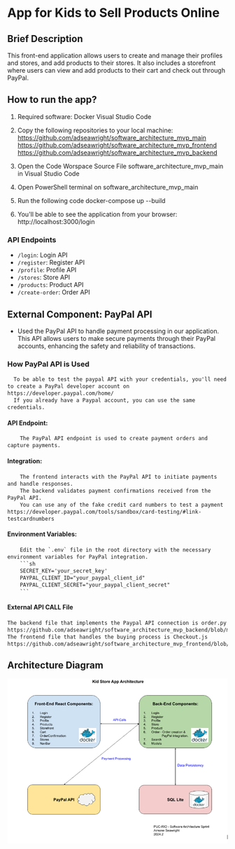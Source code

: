 # App for Kids to Sell Products Online

## Brief Description
This front-end application allows users to create and manage their profiles and stores, and add products to their stores. It also includes a storefront where users can view and add products to their cart and check out through PayPal.
 
## How to run the app?

1. Required software:
   Docker
   Visual Studio Code

2. Copy the following repositories to your local machine:
   https://github.com/adseawright/software_architecture_mvp_main
   https://github.com/adseawright/software_architecture_mvp_frontend
   https://github.com/adseawright/software_architecture_mvp_backend

3. Open the Code Worspace Source File software_architecture_mvp_main in Visual Studio Code
   
4. Open PowerShell terminal on software_architecture_mvp_main
   
5. Run the following code docker-compose up --build
   
6. You'll be able to see the application from your browser: http://localhost:3000/login

### API Endpoints
- `/login`: Login API
- `/register`: Register API
- `/profile`: Profile API
- `/stores`: Store API
- `/products`: Product API
- `/create-order`: Order API

## External Component: PayPal API
- Used the PayPal API to handle payment processing in our application. This API allows users to make secure payments through their PayPal accounts, enhancing the safety and reliability of transactions.

### How PayPal API is Used
      To be able to test the paypal API with your credentials, you'll need to create a PayPal developer account on https://developer.paypal.com/home/
      If you already have a Paypal account, you can use the same credentials.
      
#### API Endpoint:
        The PayPal API endpoint is used to create payment orders and capture payments.

#### Integration:
        The frontend interacts with the PayPal API to initiate payments and handle responses.
        The backend validates payment confirmations received from the PayPal API.
        You can use any of the fake credit card numbers to test a payment https://developer.paypal.com/tools/sandbox/card-testing/#link-testcardnumbers

#### Environment Variables:
        Edit the `.env` file in the root directory with the necessary environment variables for PayPal integration.
        ```sh
        SECRET_KEY='your_secret_key'
        PAYPAL_CLIENT_ID="your_paypal_client_id"
        PAYPAL_CLIENT_SECRET="your_paypal_client_secret"
        ```
        
#### External API CALL File

    The backend file that implements the Paypal API connection is order.py https://github.com/adseawright/software_architecture_mvp_backend/blob/main/software_architecture_mvp_backend/app/views/order.py 
    The frontend file that handles the buying process is Checkout.js https://github.com/adseawright/software_architecture_mvp_frontend/blob/main/src/components/Checkout.js
    
## Architecture Diagram
![Architecture Diagram](/kidstore_architecture.PNG)
